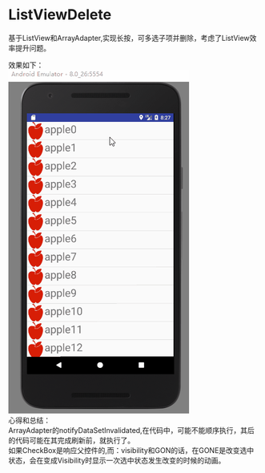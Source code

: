 # ListViewDelete
基于ListView和ArrayAdapter,实现长按，可多选子项并删除，考虑了ListView效率提升问题。

效果如下：<br>
![图片加载失败](https://github.com/HeTingwei/ListViewDelete/blob/master/doc/%E6%95%88%E6%9E%9C.gif)<br>
心得和总结：<br>
ArrayAdapter的notifyDataSetInvalidated,在代码中，可能不能顺序执行，其后的代码可能在其完成刷新前，就执行了。<br>
如果CheckBox是响应父控件的,而：visibility和GON的话，在GONE是改变选中状态，会在变成Visibility时显示一次选中状态发生改变的时候的动画。


